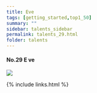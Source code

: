 ```yaml
---
title: Eve
tags: [getting_started,top1_50]
summary: ""
sidebar: talents_sidebar
permalink: talents_29.html
folder: talents
---
```



#### No.29 E ve

![](https://yt3.ggpht.com/x6uRkZ7MCckl4__VS0tlXIummARYzzTOsoXKonlga5EP_kFBIZwQczumXB3fEa0C4hyGTvbR=s176-c-k-c0x00ffffff-no-rj)





{% include links.html %}
